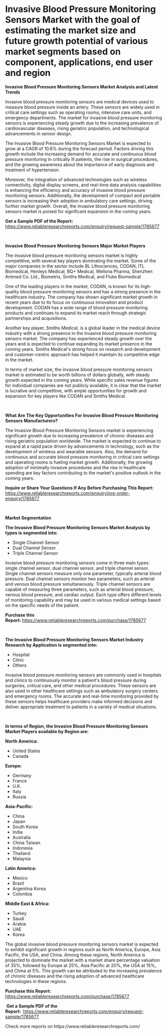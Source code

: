<p><h1>Invasive Blood Pressure Monitoring Sensors Market with the goal of estimating the market size and future growth potential of various market segments based on component, applications, end user and region</h1></p><p><strong>Invasive Blood Pressure Monitoring Sensors Market Analysis and Latest Trends</strong></p>
<p><p>Invasive blood pressure monitoring sensors are medical devices used to measure blood pressure inside an artery. These sensors are widely used in critical care settings such as operating rooms, intensive care units, and emergency departments. The market for invasive blood pressure monitoring sensors is experiencing steady growth due to the increasing prevalence of cardiovascular diseases, rising geriatric population, and technological advancements in sensor design.</p><p>The Invasive Blood Pressure Monitoring Sensors Market is expected to grow at a CAGR of 10.6% during the forecast period. Factors driving this growth include the increasing demand for accurate and continuous blood pressure monitoring in critically ill patients, the rise in surgical procedures, and the growing awareness about the importance of early diagnosis and treatment of hypertension.</p><p>Moreover, the integration of advanced technologies such as wireless connectivity, digital display screens, and real-time data analysis capabilities is enhancing the efficiency and accuracy of invasive blood pressure monitoring sensors. Additionally, the development of compact and portable sensors is increasing their adoption in ambulatory care settings, driving further market growth. Overall, the invasive blood pressure monitoring sensors market is poised for significant expansion in the coming years.</p></p>
<p><strong>Get a Sample PDF of the Report:&nbsp;</strong> <a href="https://www.reliableresearchreports.com/enquiry/request-sample/1785677">https://www.reliableresearchreports.com/enquiry/request-sample/1785677</a></p>
<p>&nbsp;</p>
<p><strong>Invasive Blood Pressure Monitoring Sensors Major Market Players</strong></p>
<p><p>The invasive blood pressure monitoring sensors market is highly competitive, with several key players dominating the market. Some of the major companies in the sector include BL Lifesciences, CODAN, ITL Biomedical, Henleys Medical, BQ+ Medical, Wellona Pharma, Shenzhen Antmed Co. Ltd., Biometrix, Smiths Medical, and Fluke Biomedical.</p><p>One of the leading players in the market, CODAN, is known for its high-quality blood pressure monitoring sensors and has a strong presence in the healthcare industry. The company has shown significant market growth in recent years due to its focus on continuous innovation and product development. CODAN has a wide range of blood pressure monitoring products and continues to expand its market reach through strategic partnerships and acquisitions.</p><p>Another key player, Smiths Medical, is a global leader in the medical device industry with a strong presence in the invasive blood pressure monitoring sensors market. The company has experienced steady growth over the years and is expected to continue expanding its market presence in the coming years. Smiths Medical's strong focus on research and development and customer-centric approach has helped it maintain its competitive edge in the market.</p><p>In terms of market size, the invasive blood pressure monitoring sensors market is estimated to be worth billions of dollars globally, with steady growth expected in the coming years. While specific sales revenue figures for individual companies are not publicly available, it is clear that the market is lucrative and competitive, with ample opportunities for growth and expansion for key players like CODAN and Smiths Medical.</p></p>
<p>&nbsp;</p>
<p><strong>What Are The Key Opportunities For Invasive Blood Pressure Monitoring Sensors Manufacturers?</strong></p>
<p><p>The Invasive Blood Pressure Monitoring Sensors market is experiencing significant growth due to increasing prevalence of chronic diseases and rising geriatric population worldwide. The market is expected to continue to expand at a rapid pace driven by advancements in technology, such as the development of wireless and wearable sensors. Also, the demand for continuous and accurate blood pressure monitoring in critical care settings and operating rooms is fueling market growth. Additionally, the growing adoption of minimally invasive procedures and the rise in healthcare spending are key factors contributing to the market's positive outlook in the coming years.</p></p>
<p><strong>Inquire or Share Your Questions If Any Before Purchasing This Report:</strong> <a href="https://www.reliableresearchreports.com/enquiry/pre-order-enquiry/1785677">https://www.reliableresearchreports.com/enquiry/pre-order-enquiry/1785677</a></p>
<p>&nbsp;</p>
<p><strong>Market Segmentation</strong></p>
<p><strong>The Invasive Blood Pressure Monitoring Sensors Market Analysis by types is segmented into:</strong></p>
<p><ul><li>Single Channel Sensor</li><li>Dual Channel Sensor</li><li>Triple Channel Sensor</li></ul></p>
<p><p>Invasive blood pressure monitoring sensors come in three main types: single channel sensor, dual channel sensor, and triple channel sensor. Single channel sensors measure only one parameter, typically arterial blood pressure. Dual channel sensors monitor two parameters, such as arterial and venous blood pressure simultaneously. Triple channel sensors are capable of measuring three parameters, such as arterial blood pressure, venous blood pressure, and cardiac output. Each type offers different levels of monitoring capability and may be used in various medical settings based on the specific needs of the patient.</p></p>
<p><strong>Purchase this Report:&nbsp;</strong><a href="https://www.reliableresearchreports.com/purchase/1785677">https://www.reliableresearchreports.com/purchase/1785677</a></p>
<p>&nbsp;</p>
<p><strong>The Invasive Blood Pressure Monitoring Sensors Market Industry Research by Application is segmented into:</strong></p>
<p><ul><li>Hospital</li><li>Clinic</li><li>Others</li></ul></p>
<p><p>Invasive blood pressure monitoring sensors are commonly used in hospitals and clinics to continuously monitor a patient's blood pressure during surgeries, critical care, and other medical procedures. These sensors are also used in other healthcare settings such as ambulatory surgery centers and emergency rooms. The accurate and real-time monitoring provided by these sensors helps healthcare providers make informed decisions and deliver appropriate treatment to patients in a variety of medical situations.</p></p>
<p>&nbsp;</p>
<p><strong>In terms of Region, the Invasive Blood Pressure Monitoring Sensors Market Players available by Region are:</strong></p>
<p>
    <p> <strong> North America: </strong>
        <ul>
            <li>United States</li>
            <li>Canada</li>
        </ul>
        </p> 
    <p> <strong> Europe: </strong>
        <ul>
            <li>Germany</li>
            <li>France</li>
            <li>U.K.</li>
            <li>Italy</li>
            <li>Russia</li>
        </ul>
        </p> 
    <p> <strong> Asia-Pacific: </strong>
        <ul>
            <li>China</li>
            <li>Japan</li>
            <li>South Korea</li>
            <li>India</li>
            <li>Australia</li>
            <li>China Taiwan</li>
            <li>Indonesia</li>
            <li>Thailand</li>
            <li>Malaysia</li>
        </ul>
        </p> 
    <p> <strong> Latin America: </strong>
        <ul>
            <li>Mexico</li>
            <li>Brazil</li>
            <li>Argentina Korea</li>
            <li>Colombia</li>
        </ul>
        </p> 
    <p> <strong> Middle East & Africa: </strong>
        <ul>
            <li>Turkey</li>
            <li>Saudi</li>
            <li>Arabia</li>
            <li>UAE</li>
            <li>Korea</li>
        </ul>
    </p>
    </p>
<p><p>The global invasive blood pressure monitoring sensors market is expected to exhibit significant growth in regions such as North America, Europe, Asia Pacific, the USA, and China. Among these regions, North America is projected to dominate the market with a market share percentage valuation of 35%, followed by Europe at 25%, Asia Pacific at 20%, the USA at 15%, and China at 5%. This growth can be attributed to the increasing prevalence of chronic diseases and the rising adoption of advanced healthcare technologies in these regions.</p></p>
<p><strong>Purchase this Report: </strong><a href="https://www.reliableresearchreports.com/purchase/1785677">https://www.reliableresearchreports.com/purchase/1785677</a></p>
<p>&nbsp;<strong>Get a Sample PDF of the Report:&nbsp;&nbsp;</strong><a href="https://www.reliableresearchreports.com/enquiry/request-sample/1785677">https://www.reliableresearchreports.com/enquiry/request-sample/1785677</a></p>
<p><strong></strong></p>
<p>Check more reports on https://www.reliableresearchreports.com/</p>